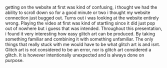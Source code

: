 getting on the website at first was kind of confusing, i thought we had the ability to scroll down so for a good minute or two i thought my website connection just bugged out. Turns out i was looking at the website entirely wrong. Playing the video at first was kind of startling since it did just pop out of nowhere but i guess that was intended. 
Throughout this presentation, i found it very interesting how easy glitch art can be produced. By taking something familiar and combining it with something unfamiliar. The only things that really stuck with me would have to be what glitch art is and isnt. Glitch art is not considered to be an error, nor is glitch art considered a glitch. It is however intentionally unexpected and is always done on purpose. 
